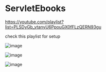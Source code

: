 # ServletEbooks

https://youtube.com/playlist?list=PLSDyGb_vtanyU6PpouGX0fFLzQERN93gu

check this playlist for setup

![image](https://user-images.githubusercontent.com/62329500/160794778-339a08cb-3eb6-46f4-87bc-5f68434bd227.png)

![image](https://user-images.githubusercontent.com/62329500/160794892-7367a5cf-c3f6-477f-8382-9de3860760ef.png)

![image](https://user-images.githubusercontent.com/62329500/160794981-e02451d7-df59-431d-a943-c6e5870196e2.png)
